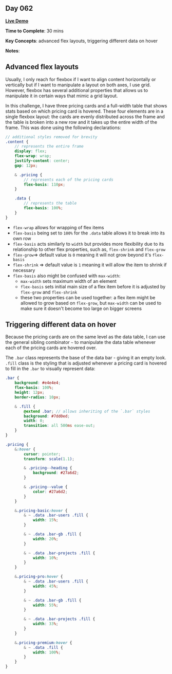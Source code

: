 ## Day 062

**<a href="https://css100.aniqa.dev#day-062">Live Demo</a>**

**Time to Complete**: 30 mins

**Key Concepts**: advanced flex layouts, triggering different data on hover

**Notes**:

## Advanced flex layouts

Usually, I only reach for flexbox if I want to align content horizontally or vertically but if I want to manipulate a layout on both axes, I use grid. However, flexbox has several additional properties that allows us to manipulate it in certain ways that mimic a grid layout.

In this challenge, I have three pricing cards and a full-width table that shows stats based on which pricing card is hovered. These four elements are in a single flexbox layout: the cards are evenly distributed across the frame and the table is broken into a new row and it takes up the entire width of the frame. This was done using the following declarations:

```scss
// additional styles removed for brevity
.content {
	// represents the entire frame
	display: flex;
	flex-wrap: wrap;
	justify-content: center;
	gap: 12px;

	& .pricing {
		// represents each of the pricing cards
		flex-basis: 110px;
	}

	.data {
		// represents the table
		flex-basis: 100%;
	}
}
```

- `flex-wrap` allows for wrapping of flex items
- `flex-basis` being set to `100%` for the `.data` table allows it to break into its own row
- `flex-basis` acts similarly to `width` but provides more flexibility due to its relationship to other flex properties, such as, `flex-shrink` and `flex-grow`
- `flex-grow`=> default value is `0` meaning it will not grow beyond it's `flex-basis`
- `flex-shrink` => default value is `1` meaning it will allow the item to shrink if necessary
- `flex-basis` also might be confused with `max-width`:
  - `max-width` sets maximum width of an element
  - `flex-basis` sets initial main size of a flex item before it is adjusted by `flex-grow` and `flex-shrink`
  - these two properties can be used together: a flex item might be allowed to grow based on `flex-grow`, but `max-width` can be used to make sure it doesn't become too large on bigger screens

## Triggering different data on hover

Because the pricing cards are on the same level as the data table, I can use the general sibling combinator `~` to manipulate the data table whenever each of the pricing cards are hovered over.

The `.bar` class represents the base of the data bar - giving it an empty look. `.fill` class is the styling that is adjusted whenever a pricing card is hovered to fill in the `.bar` to visually represent data:

```scss
.bar {
	background: #e4e4e4;
	flex-basis: 100%;
	height: 12px;
	border-radius: 10px;

	& .fill {
		@extend .bar; // allows inheriting of the `.bar` styles
		background: #7dd0ed;
		width: 0;
		transition: all 500ms ease-out;
	}
}
```

```scss
.pricing {
	&:hover {
		cursor: pointer;
		transform: scale(1.1);

		& .pricing--heading {
			background: #27a6d2;
		}

		& .pricing--value {
			color: #27a6d2;
		}
	}

	&.pricing-basic:hover {
		& ~ .data .bar-users .fill {
			width: 15%;
		}

		& ~ .data .bar-gb .fill {
			width: 20%;
		}

		& ~ .data .bar-projects .fill {
			width: 10%;
		}
	}

	&.pricing-pro:hover {
		& ~ .data .bar-users .fill {
			width: 45%;
		}

		& ~ .data .bar-gb .fill {
			width: 55%;
		}

		& ~ .data .bar-projects .fill {
			width: 33%;
		}
	}

	&.pricing-premium:hover {
		& ~ .data .fill {
			width: 100%;
		}
	}
}
```
